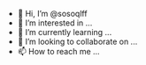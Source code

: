 - 👋 Hi, I’m @sosoqlff
- 👀 I’m interested in ...
- 🌱 I’m currently learning ...
- 💞️ I’m looking to collaborate on ...
- 📫 How to reach me ...

<!---
sosoqlff/sosoqlff is a ✨ special ✨ repository because its `README.md` (this file) appears on your GitHub profile.
You can click the Preview link to take a look at your changes.
--->
